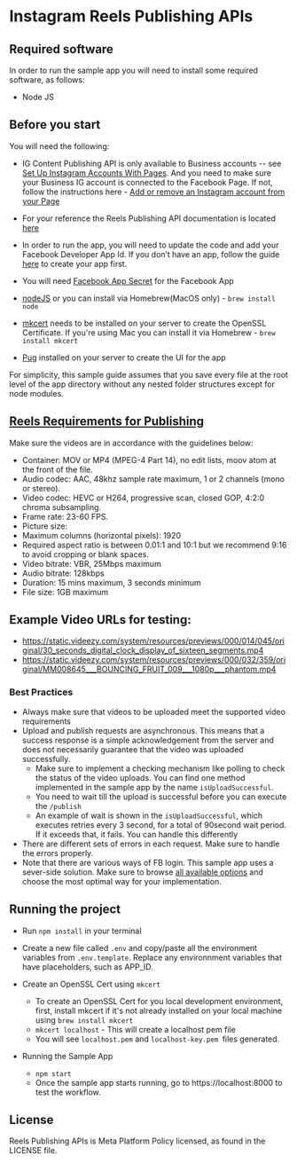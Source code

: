# Instagram Reels Publishing APIs

## Required software

In order to run the sample app you will need to install some required software, as follows:

- Node JS

## Before you start

You will need the following:

* IG Content Publishing API is only available to Business accounts -- see [Set Up Instagram Accounts With Pages](https://developers.facebook.com/docs/instagram/ads-api/guides/pages-ig-account#via_page). And you need to make sure your Business IG account is connected to the Facebook Page. If not, follow the instructions here - [Add or remove an Instagram account from your Page](https://www.facebook.com/help/1148909221857370)

* For your reference the Reels Publishing API documentation is located [here](https://developers.facebook.com/docs/instagram-api/guides/content-publishing/?translation)

* In order to run the app, you will need to update the code and add your Facebook Developer App Id. If you don’t have an app, follow the guide [here](https://developers.facebook.com/docs/development/) to create your app first.

* You will need [Facebook App Secret](https://developers.facebook.com/docs/development/create-an-app/app-dashboard/basic-settings#app-secret) for the Facebook App

* [nodeJS](https://nodejs.org/en/download/) or you can install via Homebrew(MacOS only) - `brew install node`

* [mkcert](https://mkcert.org/) needs to be installed on your server to create the OpenSSL Certificate. If you're using Mac you can install it via Homebrew - `brew install mkcert`

* [Pug](https://pugjs.org/api/getting-started.html) installed on your server to create the UI for the app

For simplicity, this sample guide assumes that you save every file at the root level of the app directory without any nested folder structures except for node modules.

## [Reels Requirements for Publishing](https://developers.facebook.com/docs/instagram-api/reference/ig-user/media#creating)
Make sure the videos are in accordance with the guidelines below:

* Container: MOV or MP4 (MPEG-4 Part 14), no edit lists, moov atom at the front of the file.
* Audio codec: AAC, 48khz sample rate maximum, 1 or 2 channels (mono or stereo).
* Video codec: HEVC or H264, progressive scan, closed GOP, 4:2:0 chroma subsampling.
* Frame rate: 23-60 FPS.
* Picture size:
* Maximum columns (horizontal pixels): 1920
* Required aspect ratio is between 0.01:1 and 10:1 but we recommend 9:16 to avoid cropping or blank spaces.
* Video bitrate: VBR, 25Mbps maximum
* Audio bitrate: 128kbps
* Duration: 15 mins maximum, 3 seconds minimum
* File size: 1GB maximum

## Example Video URLs for testing:
* https://static.videezy.com/system/resources/previews/000/014/045/original/30_seconds_digital_clock_display_of_sixteen_segments.mp4
* https://static.videezy.com/system/resources/previews/000/032/359/original/MM008645___BOUNCING_FRUIT_009___1080p___phantom.mp4

### Best Practices
* Always make sure that videos to be uploaded meet the supported video requirements
* Upload and publish requests are asynchronous. This means that a success response is a simple acknowledgement from the server and does not necessarily guarantee that the video was uploaded successfully.
    * Make sure to implement a checking mechanism like polling to check the status of the video uploads. You can find one method implemented in the sample app by the name `isUploadSuccessful`.
    * You need to wait till the upload is successful before you can execute the `/publish`
    * An example of wait is shown in the `isUploadSuccessful`, which executes retries every 3 second, for a total of 90second wait period. If it exceeds that, it fails. You can handle this differently
* There are different sets of errors in each request. Make sure to handle the errors properly.
* Note that there are various ways of FB login. This sample app uses a sever-side solution. Make sure to browse [all available options](https://developers.facebook.com/docs/facebook-login/overview) and choose the most optimal way for your implementation.

## Running the project

* Run `npm install` in your terminal
* Create a new file called `.env` and copy/paste all the environment variables from `.env.template`. Replace any environnment variables that have placeholders, such as APP_ID.

* Create an OpenSSL Cert using `mkcert`
    * To create an OpenSSL Cert for you local development environment, first, install mkcert if it's not already installed on your local machine using `brew install mkcert`
    * `mkcert localhost` - This will create a localhost pem file
    * You will see `localhost.pem` and `localhost-key.pem `files generated.

* Running the Sample App
    * `npm start`
    * Once the sample app starts running, go to https://localhost:8000 to test the workflow.

## License
Reels Publishing APIs is Meta Platform Policy licensed, as found in the LICENSE file.

